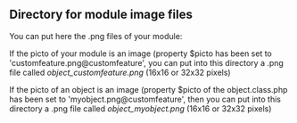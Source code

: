 
Directory for module image files
--------------------------------

You can put here the .png files of your module:


If the picto of your module is an image (property $picto has been set to 'customfeature.png@customfeature', you can put into this
directory a .png file called *object_customfeature.png* (16x16 or 32x32 pixels)


If the picto of an object is an image (property $picto of the object.class.php has been set to 'myobject.png@customfeature', then you can put into this
directory a .png file called *object_myobject.png* (16x16 or 32x32 pixels)

